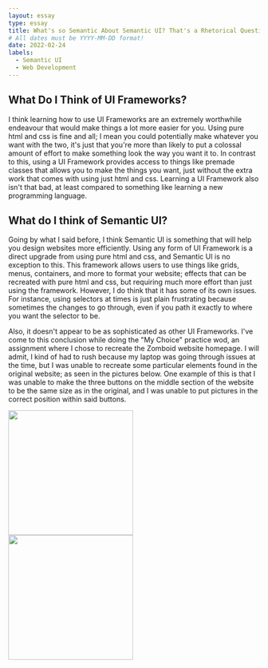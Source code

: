 ```yaml
---
layout: essay
type: essay
title: What's so Semantic About Semantic UI? That's a Rhetorical Question by the Way
# All dates must be YYYY-MM-DD format!
date: 2022-02-24
labels:
  - Semantic UI
  - Web Development
---
```

## What Do I Think of UI Frameworks?

I think learning how to use UI Frameworks are an extremely worthwhile endeavour that would make things a lot more easier for you. Using pure html and css is fine and all; I mean you could potentially make whatever you want with the two, it's just that you're more than likely to put a colossal amount of effort to make something look the way you want it to. In contrast to this, using a UI Framework provides access to things like premade classes that allows you to make the things you want, just without the extra work that comes with using just html and css. Learning a UI Framework also isn't that bad, at least compared to something like learning a new programming language.

## What do I think of Semantic UI?

Going by what I said before, I think Semantic UI is something that will help you design websites more efficiently. Using any form of UI Framework is a direct upgrade from using pure html and css, and Semantic UI is no exception to this. This framework allows users to use things like grids, menus, containers, and more to format your website; effects that can be recreated with pure html and css, but requiring much more effort than just using the framework. However, I do think that it has some of its own issues. For instance, using selectors at times is just plain frustrating because sometimes the changes to go through, even if you path it exactly to where you want the selector to be.

Also, it doesn't appear to be as sophisticated as other UI Frameworks. I've come to this conclusion while doing the "My Choice" practice wod, an assignment where I chose to recreate the Zomboid website homepage. I will admit, I kind of had to rush because my laptop was going through issues at the time, but I was unable to recreate some particular elements found in the original website; as seen in the pictures below. One example of this is that I was unable to make the three buttons on the middle section of the website to be the same size as in the original, and I was unable to put pictures in the correct position within said buttons.

<div class="ui transparent menu">
  <div class="ui two column grid">
    <div class="column">
      <img class="ui image" src="../images/Original.jpg" width="250" height="250">
    </div>  
    <div class="column">
      <img class="uiimage" src="../images/Remade.jpg" width="250" height="250">
    </div>  
  </div>
</div>
